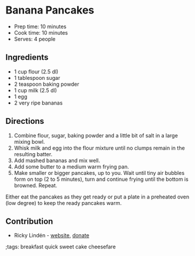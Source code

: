# Banana Pancakes

- Prep time: 10 minutes
- Cook time: 10 minutes
- Serves: 4 people

## Ingredients

- 1 cup flour (2.5 dl)
- 1 tablespoon sugar
- 2 teaspoon baking powder
- 1 cup milk (2.5 dl)
- 1 egg
- 2 very ripe bananas

## Directions

1. Combine flour, sugar, baking powder and a little bit of salt in a large mixing bowl.
2. Whisk milk and egg into the flour mixture until no clumps remain in the resulting batter.
3. Add mashed bananas and mix well.
4. Add some butter to a medium warm frying pan.
5. Make smaller or bigger pancakes, up to you. Wait until tiny air bubbles form on top (2 to 5 minutes), turn and continue frying until the bottom is browned. Repeat.

Either eat the pancakes as they get ready or put a plate in a preheated oven (low degree) to keep the ready pancakes warm.

## Contribution

- Ricky Lindén - [website](https://rickylinden.com), [donate](https://rickylinden.com/donate.html)

;tags: breakfast quick sweet cake cheesefare
